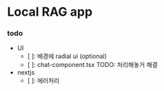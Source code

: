 # Local RAG app

### todo

- UI
  - [ ]: 배경에 radial ui (optional)
  - [ ]: chat-component.tsx TODO: 처리해놓거 해결
- nextjs
  - [ ]: 에러처리
